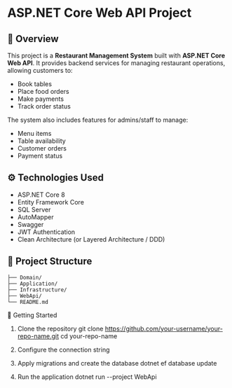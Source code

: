 # ASP.NET Core Web API Project

## 📌 Overview

This project is a **Restaurant Management System** built with **ASP.NET Core Web API**. It provides backend services for managing restaurant operations, allowing customers to:

-   Book tables
-   Place food orders
-   Make payments
-   Track order status

The system also includes features for admins/staff to manage:

-   Menu items
-   Table availability
-   Customer orders
-   Payment status

## ⚙️ Technologies Used

-   ASP.NET Core 8
-   Entity Framework Core
-   SQL Server
-   AutoMapper
-   Swagger
-   JWT Authentication
-   Clean Architecture (or Layered Architecture / DDD)

## 📁 Project Structure

```plaintext
├── Domain/
├── Application/
├── Infrastructure/
├── WebApi/
└── README.md
```

🚀 Getting Started

1. Clone the repository
   git clone https://github.com/your-username/your-repo-name.git
   cd your-repo-name

2. Configure the connection string

3. Apply migrations and create the database
   dotnet ef database update

4. Run the application
   dotnet run --project WebApi
